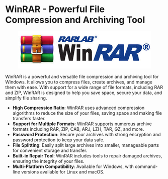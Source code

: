 # WinRAR - Powerful File Compression and Archiving Tool

<p align="center">
  <img src="rar.jpg" alt="Example Image">
</p>

WinRAR is a powerful and versatile file compression and archiving tool for Windows. It allows you to compress files, create archives, and manage them with ease. With support for a wide range of file formats, including RAR and ZIP, WinRAR is designed to help you save space, secure your data, and simplify file sharing.




- **High Compression Ratio**: WinRAR uses advanced compression algorithms to reduce the size of your files, saving space and making file transfers faster.
- **Support for Multiple Formats**: WinRAR supports numerous archive formats including RAR, ZIP, CAB, ARJ, LZH, TAR, GZ, and more.
- **Password Protection**: Secure your archives with strong encryption and password protection to keep your data safe.
- **File Splitting**: Easily split large archives into smaller, manageable parts for convenient storage and transfer.
- **Built-in Repair Tool**: WinRAR includes tools to repair damaged archives, ensuring the integrity of your files.
- **Multi-Platform Compatibility**: Available for Windows, with command-line versions available for Linux and macOS.




